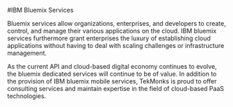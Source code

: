 #IBM Bluemix Services

Bluemix services allow organizations, enterprises, and developers to create, control, and manage their various applications on the cloud. IBM bluemix services furthermore grant enterprises the luxury of establishing cloud applications without having to deal with scaling challenges or infrastructure management.

As the current API and cloud-based digital economy continues to evolve, the bluemix dedicated services will continue to be of value. In addition to the provision of IBM bluemix mobile services, TekMonks is proud to offer consulting services and maintain expertise in the field of cloud-based PaaS technologies.